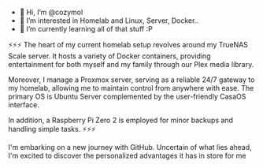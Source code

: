 - 👋 Hi, I’m @cozymol
- 👀 I’m interested in Homelab and Linux, Server, Docker.. 
- 🌱 I’m currently learning all of that stuff :P

⚡⚡⚡ 
The heart of my current homelab setup revolves around my TrueNAS Scale server. It hosts a variety of Docker containers, providing entertainment for both myself and my family through our Plex media library.

Moreover, I manage a Proxmox server, serving as a reliable 24/7 gateway to my homelab, allowing me to maintain control from anywhere with ease. The primary OS is Ubuntu Server complemented by the user-friendly CasaOS interface.

In addition, a Raspberry Pi Zero 2 is employed for minor backups and handling simple tasks.
⚡⚡⚡

I'm embarking on a new journey with GitHub. Uncertain of what lies ahead, I'm excited to discover the personalized advantages it has in store for me
